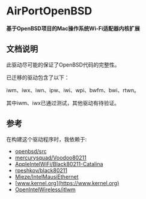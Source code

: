 # AirPortOpenBSD

**基于OpenBSD项目的Mac操作系统Wi-Fi适配器内核扩展**


## 文档说明

此驱动尽可能的保证了OpenBSD代码的完整性。

已迁移的驱动包含了以下：

iwm、iwx、iwn、ipw、iwi、wpi、bwfm、bwi、rtwn。

其中iwm、iwx已通过测试，其他驱动有待验证。


## 参考

在构建这个驱动程序时，我依赖于:

- [openbsd/src](https://github.com/openbsd/src)
- [mercurysquad/Voodoo80211](https://github.com/mercurysquad/Voodoo80211)
- [AppleIntelWiFi/Black80211-Catalina](https://github.com/AppleIntelWiFi/Black80211-Catalina)
- [rpeshkov/black80211](https://github.com/rpeshkov/black80211)
- [Mieze/IntelMausiEthernet](https://github.com/Mieze/IntelMausiEthernet)
- [www.kernel.org](https://www.kernel.org)
- [OpenIntelWireless/itlwm](https://github.com/OpenIntelWireless/itlwm)


